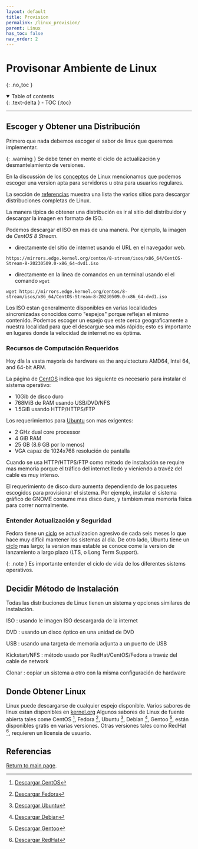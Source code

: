 ```yaml
---
layout: default
title: Provision
permalink: /linux_provision/
parent: Linux
has_toc: false
nav_order: 2
---
```


# Provisonar Ambiente de Linux
{: .no_toc }

<details open markdown="block">
  <summary>
    Table of contents
  </summary>
  {: .text-delta }
- TOC
{:toc}
</details>

---
## Escoger y Obtener una Distribución

Primero que nada debemos escoger el sabor de linux que queremos implementar.

{: .warning }
Se debe tener en mente el ciclo de actualización y desmantelamiento de versiones.

En la discussión de los [conceptos](../linux_conceptos) de Linux mencionamos que podemos escoger una version apta para servidores u otra para usuarios regulares. 

La sección de [referencias](#referencias) muestra una lista the varios sitios para descargar distribuciones completas de Linux.

La manera típica de obtener una distribución es ir al sitio del distribuidor y descargar 
la imagen en formato de ISO.

Podemos descargar el ISO en mas de una manera.
Por ejemplo, la imagen de _CentOS 8 Stream_.
* directamente del sitio de internet usando el URL en el navegador web.
```
https://mirrors.edge.kernel.org/centos/8-stream/isos/x86_64/CentOS-Stream-8-20230509.0-x86_64-dvd1.iso
```
* directamente en la linea de comandos en un terminal usando el el comando `wget`
```
wget https://mirrors.edge.kernel.org/centos/8-stream/isos/x86_64/CentOS-Stream-8-20230509.0-x86_64-dvd1.iso
```

Los ISO estan generalmente disponibles en varias localidades sincronizadas conocidos como "espejos" porque reflejan el mismo contenido. Podemos escoger un espejo que este cerca geograficamente a nuestra localidad para que el descargue sea más rápido; esto es importante en lugares donde la velocidad de internet no es óptima.

### Recursos de Computación Requeridos

Hoy día la vasta mayoría de hardware es the arquictectura AMD64, Intel 64, and 64-bit ARM.

La página de [CentOS](https://docs.centos.org/en-US/8-docs/standard-install/assembly_system-requirements-reference/) indica que los siguiente es necesario para instalar el sistema operativo:

* 10Gib de disco duro
* 768MiB de RAM usando USB/DVD/NFS
* 1.5GiB usando HTTP/HTTPS/FTP

Los requerimientos para [Ubuntu](https://help.ubuntu.com/community/Installation/SystemRequirements) son mas exigentes:

* 2 GHz dual core processor
* 4 GiB RAM 
* 25 GB (8.6 GB por lo menos) 
* VGA capaz de 1024x768 resolución de pantalla

Cuando se usa HTTP/HTTPS/FTP como método de instalación se require mas memoria porque el tráfico del internet lledo y vieniendo a travéz del cable es muy intenso.

El requerimiento de disco duro aumenta dependiendo de los paquetes escogidos para provisionar el sistema. Por ejemplo, instalar el sistema gráfico de GNOME consume mas disco duro, y tambiem mas memoria fisica para correr normalmente.

### Entender Actualización y Seguridad

Fedora tiene un [ciclo](https://docs.fedoraproject.org/en-US/releases/lifecycle/) se actualizacion agresivo de cada seis meses lo que hace muy difícil mantener los sistemas al dia. De otro lado, Ubuntu tiene un [ciclo](https://ubuntu.com/about/release-cycle) mas largo; la version  mas estable se conoce come la version de lanzamiento a largo plazo (LTS, o Long Term Support).

{: .note }
Es importante entender el ciclo de vida de los diferentes sistems operativos.

## Decidir Método de Instalación

Todas las distribuciones de Linux tienen un sistema y opciones similares de instalación.

ISO
: usando le imagen ISO descargarda de la internet

DVD
: usando un disco óptico en una unidad de DVD 

USB
: usando una targeta de memoria adjunta a un puerto de USB

Kickstart/NFS
: método usado por RedHat/CentOS/Fedora a travéz del cable de network

Clonar
: copiar un sistema a otro con la misma configuración de hardware

## Donde Obtener Linux

Linux puede descargarse de cualquier espejo disponible.
Varios sabores de linux estan disponibles en [kernel.org](https://mirrors.edge.kernel.org/)
Algunos sabores de Linux de fuente abierta tales come CentOS [^2], Fedora [^3], Ubuntu [^4], Debian [^5], Gentoo [^6], están disponibles gratis en varias versiones.
Otras versiones tales como RedHat [^7], requieren un licensia de usuario.


## [](referencias)Referencias

[^1]: [Lista de distrubuciones de Linux](https://en.wikipedia.org/wiki/List_of_Linux_distributions)

[^2]: [Descargar CentOS](https://mirrors.edge.kernel.org/centos/)

[^3]: [Descargar Fedora](https://fedoraproject.org/)

[^4]: [Descargar Ubuntu](https://launchpad.net/ubuntu/+cdmirrors)

[^5]: [Descargar Debian](https://www.debian.org/CD/http-ftp/)

[^6]: [Descargar Gentoo](https://www.gentoo.org/downloads/)

[^7]: [Descargar RedHat](https://access.redhat.com/downloads/)

[Return to main page]({{site.baseurl}}/).